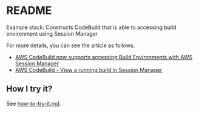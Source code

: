 # README

Example stack: Constructs CodeBuild that is able to accessing build environment using Session Manager

For more details, you can see the article as follows.

- [AWS CodeBuild now supports accessing Build Environments with AWS Session Manager](https://aws.amazon.com/jp/about-aws/whats-new/2020/07/aws-codebuild-now-supports-accessing-build-environments-with-aws-session-manager/)
- [AWS CodeBuild - View a running build in Session Manager](https://docs.aws.amazon.com/codebuild/latest/userguide/session-manager.html)


## How I try it?

See [how-to-try-it.md](how-to-try-it.md).
